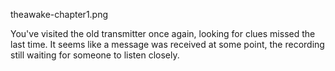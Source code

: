 theawake-chapter1.png

You've visited the old transmitter once again, looking for clues missed the last time. It seems like a message was received at some point, the recording still waiting for someone to listen closely.
